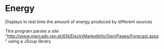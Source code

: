 # Energy
Displays in real time the amount of energy produced by different sources


This program parses a site "http://www.mercado.ren.pt/EN/Electr/MarketInfo/Gen/Pages/Forecast.aspx" using a JSoup library
